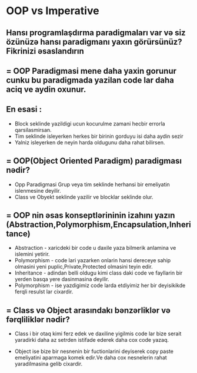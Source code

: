 # OOP vs Imperative


## Hansı programlaşdırma paradigmaları var və siz özünüzə hansı paradigmanı yaxın görürsünüz? Fikrinizi əsaslandırın

## = OOP Paradigmasi mene daha yaxin gorunur cunku bu paradigmada yazilan code lar daha aciq ve aydin oxunur.
## En esasi :
 - Block seklinde yazildigi ucun kocurulme zamani hecbir errorla qarsilasmirsan.
 - Tim seklinde isleyerken herkes bir birinin gorduyu isi daha aydin sezir
 - Yalniz isleyerken de neyin harda oldugunu daha rahat bilirsen.
                    

## = OOP(Object Oriented Paradigm) paradigması nədir?
- Opp Paradigmasi Grup veya tim seklinde herhansi bir emeliyatin islenmesine deyilir.
- Class ve Obyekt seklinde yazilir ve blocklar seklinde olur.


## = OOP nin əsas konseptlərininin izahını yazın (Abstraction,Polymorphism,Encapsulation,Inheritance)

 - Abstraction - xaricdeki bir code u daxile yaza bilmerik anlamina ve islemini yetirir.
 - Polymorphism - code lari yazarken onlarin hansi dereceye sahip olmasini yeni puplic,Private,Protected olmasini teyin edir.
 - Inheritance - adindan belli oldugu kimi class daki code ve fayllarin bir yerden basqa yere dasinmasina deyilir.
 - Polymorphism - ise yazdigimiz code larda etdiyimiz her bir deyisikikde ferqli resulst lar cixardir.
 
## = Class və Object arasındakı bənzərliklər və fərqliliklər nədir?

- Class i bir otaq kimi ferz edek ve daxiline yigilmis code lar bize serait yaradirki daha az setrden istifade ederek daha cox code yazaq.

- Object ise bize bir nesnenin bir fuctionlarini deyiserek copy paste emeliyatini aparmaga komek edir.Ve daha cox nesnelerin rahat yaradilmasina gelib cixardir. 
 
